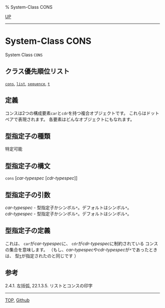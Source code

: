 % System-Class CONS

[UP](14.2.html)  

---

# System-Class **CONS**


System Class `CONS`


## クラス優先順位リスト

[`cons`](14.2.cons-system-class.html),
[`list`](14.2.list-system-class.html),
[`sequence`](17.3.sequence.html),
[`t`](4.4.t-system-class.html)


## 定義

コンスは2つの構成要素`car`と`cdr`を持つ複合オブジェクトです。
これらはドットペアで表現されます。
各要素はどんなオブジェクトにもなれます。


## 型指定子の種類

特定可能


## 型指定子の構文

`cons` [*car-typespec* [*cdr-typespec*]]


## 型指定子の引数

*car-typespec* - 型指定子かシンボル`*`。デフォルトはシンボル`*`。  
*cdr-typespec* - 型指定子かシンボル`*`。デフォルトはシンボル`*`。  


## 型指定子の定義

これは、
`car`が*car-typespec*に、
`cdr`が*cdr-typespec*に制約されている
コンスの集合を意味します。
（もし、*car-typespec*や*cdr-typespec*が`*`であったときは、
型[`t`](4.4.t-system-class.html)が指定されたのと同じです ）


## 参考

2.4.1. 左括弧,
22.1.3.5. リストとコンスの印字


---
[TOP](index.html),  [Github](https://github.com/nptcl/npt-japanese)

